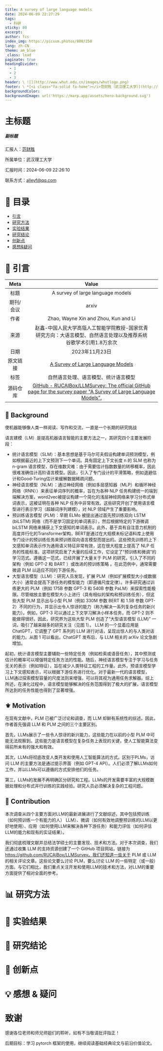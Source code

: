 ```yaml
---
title: A survey of large language models
date: 2024-06-09 22:27:29
tags:
  - 科研
sticky: 80
excerpt: 
author: fcs
index_img: https://picsum.photos/800/250
lang: zh-CN
theme: am_blue
_class: lead
paginate: true
headingDivider:
  - 1
  - 2
  - 3
header: \ ![](http://www.whut.edu.cn/images/whutlogo.png)
footer: \ *[<i class="fa-solid fa-home"></i>范财胜（武汉理工大学）](http://alleyf.github.io)*  *alleyf@qq.com* *<i class="fa-solid fa-clock"></i>2024-01-02*
backgroundColor: 
backgroundImage: url('https://marp.app/assets/hero-background.svg')
---
```


<!-- _class: cover_a -->
<!-- _header: "" --> 
<!-- _footer: "" --> 
<!-- _paginate: "" --> 

# 主标题

##### 副标题

汇报人：[范财胜](http://alleyf.github.io)

所属单位：武汉理工大学

汇报时间：2024-06-09 22:26:10

联系方式：<alleyf@qq.com>

# 📕 目录

<!-- _class: cols2_ol_ci fglass toc_a  -->
<!-- _footer: "" -->
<!-- _header: "CONTENT" -->
<!-- _paginate: "" -->

- [引言](#📜%20引言)
- [研究方法](#📊%20研究方法)
- [实验结果](#🔬%20实验结果)
- [研究结论](#🚩%20研究结论)
- [创新点](#📌%20创新点)
- [感想&疑问](#💡%20感想%20&%20疑问)

# 📜 引言

<!-- _class: navbar  -->
<!-- _header: \ **[引言](#3)** *[研究方法](#7)* *[实验结果](#8)* *[研究结论](#9)* *[创新点](#10)* *[感想&疑问](#11)* -->

| Meta  |                                                                          Value                                                                           |
| :---: | :------------------------------------------------------------------------------------------------------------------------------------------------------: |
|  标题   |                                                            A survey of large language models                                                             |
| 期刊/会议 |                                                                          arxiv                                                                           |
|  作者   |                                                           Zhao, Wayne Xin and Zhou, Kun and Li                                                           |
|  来源   |                                           赵鑫-中国人民大学高瓴人工智能学院教授-国家优青<br>研究方向：大语言模型、自然语言处理以及推荐系统<br>谷歌学术引用1.8万余次                                            |
|  日期   |                                                                       2023年11月23日                                                                        |
| 原文链接  |                                           [A Survey of Large Language Models](http://arxiv.org/abs/2303.18223)                                           |
|  标签   |                                                                    自然语言处理、语言模型、统计语言模型                                                                    |
| 源码仓库  | [GitHub - RUCAIBox/LLMSurvey: The official GitHub page for the survey paper "A Survey of Large Language Models".](https://github.com/RUCAIBox/LLMSurvey) |

## 📑 Background

使机器能够像人类一样阅读、写作和交流，一直是一个长期的研究挑战

语言建模（LM）是提高机器语言智能的主要方法之一，其研究四个主要发展阶段：

- 统计语言模型（SLM）：基本思想是基于马尔可夫假设构建单词预测模型，例如根据最近的上下文预测下一个单词。具有固定上下文长度 n 的 SLM 也称为 n-gram 语言模型，存在维数灾难：由于需要估计指数数量的转移概率，因此很难准确估计高阶语言模型。因此，引入了专门设计的平滑策略，例如退避估计和Good-Turing估计来缓解数据稀疏问题。
- 神经语言模型（NLM）：通过神经网络（例如多层感知器（MLP）和循环神经网络（RNN））来表征单词序列的概率，旨在为各种 NLP 任务构建统一的端到端解决方案，word2vec被提议构建一个简化的浅层神经网络来学习分布式单词表示，这被证明在各种 NLP 任务中非常有效。这些研究开创了使用语言模型进行表示学习（超越词序列建模），对 NLP 领域产生了重要影响。
- 预训练语言模型 (PLM)：早期 ELMo 被提出通过首先预训练双向 LSTM (biLSTM) 网络（而不是学习固定的单词表示），然后根据特定的下游微调 biLSTM 网络来捕获上下文感知的单词表示。此外，基于具有自注意力机制的高度并行化的Transformer架构，BERT是通过在大规模未标记语料库上使用专门设计的预训练任务来预训练双向语言模型而提出的。这些预先训练的上下文感知单词表示作为通用语义特征非常有效，这在很大程度上提高了 NLP 任务的性能标准。这项研究启发了大量的后续工作，它设定了“预训练和微调”的学习范式。遵循这一范式，已经开展了大量关于 PLM 的研究，引入了不同的架构（例如 GPT-2  和 BART ）或改进的预训练策略 。在此范例中，通常需要微调 PLM 以适应不同的下游任务。
- 大型语言模型（LLM）：研究人员发现，扩展 PLM（例如扩展模型大小或数据大小）通常会提高下游任务的模型能力（即遵循尺度定律）。许多研究通过训练更大的 PLM（例如 175B 参数 GPT-3 和 540B 参数 PaLM）来探索性能极限。尽管缩放主要在模型大小上进行（具有相似的架构和预训练任务），但这些大型 PLM 显示出与小型 PLM（例如 330M 参数 BERT 和 1.5B 参数 GPT-2）不同的行为，并显示出令人惊讶的能力（称为解决一系列复杂任务的新兴能力）。例如，GPT-3 可以通过上下文学习解决小样本任务，而 GPT-2 则不能做得很好。因此，研究界为这些大型 PLM 创造了“大型语言模型 (LLM)” 一词，吸引了越来越多的研究关注（见图 1）。 LLM 的一个显着应用是 ChatGPT，它调整了 GPT 系列的 LLM 进行对话，呈现出惊人的与人类对话的能力。从图 1 可以看出，ChatGPT 发布后，与 LLM 相关的 arXiv 论文急剧增加。

起初，统计语言模型主要辅助一些特定任务（例如检索或语音任务），其中预测或估计的概率可以增强特定任务方法的性能。随后，神经语言模型专注于学习与任务无关的表示（例如特征），旨在减少人类特征工程的工作量。此外，预语言模型学习上下文感知表示，可以根据下游任务进行优化。对于最新一代的语言模型，LLM通过探索模型容量的尺度法则来增强，可以将其视为通用任务求解器。综上所述，在演化过程中，语言模型能够解决的任务范围得到了极大的扩展，语言模型所达到的任务性能也得到了显著增强。

## ⚜ Motivation

在现有文献中，PLM 已被广泛讨论和调查，而 LLM 却鲜有系统性的综述。因此，作者首先强调 LLM 和 PLM 之间的三个主要区别。

首先，LLMs展示了一些令人惊讶的新兴能力，这些能力在以前的小型 PLM 中可能无法观察到。这些能力是语言模型在复杂任务上表现的关键，使人工智能算法变得前所未有的强大和有效。

其次，LLMs将彻底改变人类开发和使用人工智能算法的方式。区别于PLMs，访问 LLM 的主要方法是通过提示界面（例如 GPT-4 API）。人们必须了解LLMs如何工作，并以LLMs可以遵循的方式安排他们的任务。

第三，LLMs的发展不再明确区分研究和工程。LLMs的开发需要丰富的大规模数据处理和分布式并行训练的实践经验。研究人员必须解决复杂的工程问题。

## 👑 Contribution

本次调查从四个主要方面对LLM的最新进展进行了文献综述，其中包括预训练（如何预训练一个有能力的人） LLM）、微调（如何有效地调整预训练的LLM以更好地使用）、应用（如何使用LLM来解决各种下游任务）和能力评估（如何评估LLM的能力和现有的实证结果）。

我们彻底梳理文献并总结法学硕士的主要发现、技术和方法。对于本次调查，我们还通过收集 LLM 的支持资源创建了一个 GitHub 项目网站，链接为 https://github.com/RUCAIBox/LLMSurvey。我们还知道一些关于 PLM 或 LLM 的相关评论文章。这些论文要么讨论 PLM，要么讨论 LLM 的一些特定（或一般）方面。与它们相比，我们重点关注开发和使用LLM的技术和方法，对LLM的重要方面提供了相对全面的参考。

# 📊 研究方法

<!-- _class: navbar  -->
<!-- _header: \ *[引言](#3)* **[研究方法](#7)** *[实验结果](#8)* *[研究结论](#9)* *[创新点](#10)* *[感想&疑问](#11)* -->

# 🔬 实验结果

<!-- _class: navbar  -->
<!-- _header: \ *[引言](#3)* *[研究方法](#7)* **[实验结果](#8)** *[研究结论](#9)* *[创新点](#10)* *[感想&疑问](#11)* -->

# 🚩 研究结论

<!-- _class: navbar  -->
<!-- _header: \ *[引言](#3)* *[研究方法](#7)* *[实验结果](#8)* **[研究结论](#9)** *[创新点](#10)* *[感想&疑问](#11)* -->

# 📌 创新点

<!-- _class: navbar  -->
<!-- _header: \ *[引言](#3)* *[研究方法](#7)* *[实验结果](#8)* *[研究结论](#9)* **[创新点](#10)** *[感想&疑问](#11)* -->

# 💡 感想 & 疑问

<!-- _class: navbar  -->
<!-- _header: \ *[引言](#3)* *[研究方法](#7)* *[实验结果](#8)* *[研究结论](#9)* *[创新点](#10)* **[感想&疑问](#11)** -->

# 致谢

<!-- _class: cover_d -->
<!-- _paginate: "" -->
<!-- _footer: 厚德博学，追求卓越 -->
<!-- _header: ![](http://www.whut.edu.cn/images/whutlogo.png) -->

感谢各位老师和师兄师姐们的聆听，如有不当敬请批评指正！

后期目标：学习 pytorch 框架的使用，继续阅读基础经典论文与前沿价值论文。
